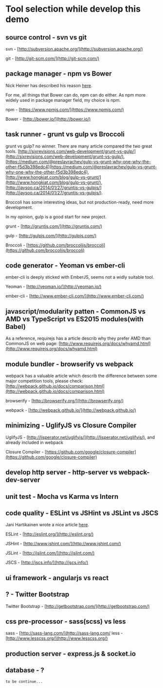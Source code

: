 # Tool selection while develop this demo


## source control - svn vs git
svn - [http://subversion.apache.org/](http://subversion.apache.org/)

git - [http://git-scm.com/](http://git-scm.com/)

## package manager - npm vs Bower
Nick Heiner has described his reason 
[here](https://medium.com/@nickheiner/why-my-team-uses-npm-instead-of-bower-eecfe1b9afcb).

For me, all things that Bower can do, npm can do either. 
As npm more widely used in package manager field, my choice is npm.

npm - [https://www.npmjs.com/](https://www.npmjs.com/)

Bower - [http://bower.io/](http://bower.io/) 

## task runner - grunt vs gulp vs Broccoli
grunt vs gulp? no winner. There are many article compared the two great tools. 
[http://sixrevisions.com/web-development/grunt-vs-gulp/](http://sixrevisions.com/web-development/grunt-vs-gulp/), 
[https://medium.com/@preslavrachev/gulp-vs-grunt-why-one-why-the-other-f5d3b398edc4](https://medium.com/@preslavrachev/gulp-vs-grunt-why-one-why-the-other-f5d3b398edc4), 
[http://www.hongkiat.com/blog/gulp-vs-grunt/](http://www.hongkiat.com/blog/gulp-vs-grunt/), 
[http://jaysoo.ca/2014/01/27/gruntjs-vs-gulpjs/](http://jaysoo.ca/2014/01/27/gruntjs-vs-gulpjs/).

Broccoli has some interesting ideas, but not production-ready, need more development.

In my opinion, gulp is a good start for new project. 

grunt - [http://gruntjs.com/](http://gruntjs.com/)

gulp - [http://gulpjs.com/](http://gulpjs.com/)

Broccoli - [https://github.com/broccolijs/broccoli](https://github.com/broccolijs/broccoli)

## code generator - Yeoman vs ember-cli

ember-cli is deeply sticked with EmberJS, seems not a widly suitable tool.

Yeoman - [http://yeoman.io/](http://yeoman.io/)

ember-cli - [http://www.ember-cli.com/](http://www.ember-cli.com/)

## javascript/modularity patten - CommonJS vs AMD vs TypeScript vs ES2015 modules(with Babel)
As a reference, requirejs has a article describ why they prefer AMD than CommonJS on web page:
 [http://www.requirejs.org/docs/whyamd.html](http://www.requirejs.org/docs/whyamd.html)


## module bundler - browserify vs webpack
webpack has a valuable article which describ the difference between some major competition tools, please check:
 [http://webpack.github.io/docs/comparison.html](http://webpack.github.io/docs/comparison.html)

browserify - [http://browserify.org/](http://browserify.org/)

webpack - [http://webpack.github.io/](http://webpack.github.io/)

## minimizing - UglifyJS vs Closure Compiler
UglifyJS - [http://lisperator.net/uglifyjs/](http://lisperator.net/uglifyjs/), and already included in webpack

Closure Compiler - [https://github.com/google/closure-compiler](https://github.com/google/closure-compiler)

## develop http server - http-server vs webpack-dev-server

## unit test - Mocha vs Karma vs Intern

## code quality - ESLint vs JSHint vs JSLint vs JSCS
Jani Hartikainen wrote a nice article 
[here](http://www.sitepoint.com/comparison-javascript-linting-tools/).

ESLint - [http://eslint.org/](http://eslint.org/)

JSHint - [http://www.jshint.com/](http://www.jshint.com/)

JSLint - [http://jslint.com/](http://jslint.com/)

JSCS - [http://jscs.info/](http://jscs.info/)

## ui framework - angularjs vs react

## ? - Twitter Bootstrap
Twitter Bootstrap - [http://getbootstrap.com/](http://getbootstrap.com/)

## css pre-processor - sass(scss) vs less
sass - [http://sass-lang.com/](http://sass-lang.com/
less - [http://www.lesscss.org/](http://www.lesscss.org/)


## production server - express.js & socket.io

## database - ?


```
to be continue...
```